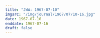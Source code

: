 ```yaml
---
title: "JWW: 1967-07-10"
imgsrc: "/img/journal/1967/07/10-16.jpg"
date: 1967-07-10
enddate: 1967-07-16
draft: false
---
```


<!-- fix pre-formatted input -->
